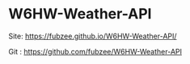 # W6HW-Weather-API
Site: https://fubzee.github.io/W6HW-Weather-API/

Git : https://github.com/fubzee/W6HW-Weather-API
